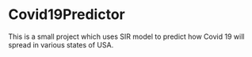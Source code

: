 # Covid19Predictor
This is a small project which uses SIR model to predict how Covid 19 will spread in various states of USA.
